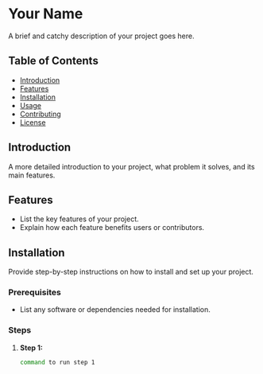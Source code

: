 # Your Name

A brief and catchy description of your project goes here.

## Table of Contents 


- [Introduction](#introduction)
- [Features](#features)
- [Installation](#installation)
- [Usage](#usage)
- [Contributing](#contributing)
- [License](#license)

## Introduction

A more detailed introduction to your project, what problem it solves, and its main features.

## Features

- List the key features of your project.
- Explain how each feature benefits users or contributors.

## Installation

Provide step-by-step instructions on how to install and set up your project.

### Prerequisites

- List any software or dependencies needed for installation.

### Steps

1. **Step 1:**
   ```bash
   command to run step 1
